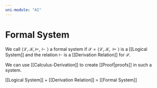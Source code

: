 ```yaml
---
uni-module: "AI"
---
```


# Formal System

We call $\langle\mathcal{L}, \mathcal{K}, \models, \vdash\rangle$ a formal system if $\mathcal{S}=\langle\mathcal{L}, \mathcal{K}, \models\rangle$ is a [[Logical System]] and the relation $\vdash$ is a [[Derivation Relation]] for $\mathcal{S}$.

We can use [[Calculus-Derivation]] to create [[Proof|proofs]] in such a system.

[[Logical System]] + [[Derivation Relation]] = [[Formal System]]